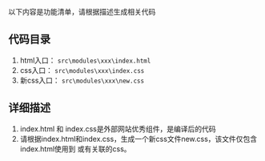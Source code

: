 以下内容是功能清单，请根据描述生成相关代码

## 代码目录

1. html入口： `src\modules\xxx\index.html`
2. css入口： `src\modules\xxx\index.css`
3. 新css入口： `src\modules\xxx\new.css`

## 详细描述

1. index.html 和 index.css是外部网站优秀组件，是编译后的代码
2. 请根据index.html和index.css，生成一个新css文件new.css，该文件仅包含index.html使用到 或有关联的css。